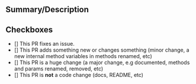 ## Summary/Description

<!-- Please describe what is your PR does. -->

## Checkboxes

<!-- Put `x` in the boxes -->

- [] This PR fixes an issue.
- [] This PR adds something new or changes something (minor change, a new internal method variables in methods renamed, etc)
- [] This PR is a huge change (a major change, e.g documented, methods and params renamed, removed, etc)
- [] This PR is **not** a code change (docs, README, etc)
